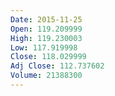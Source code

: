 ```yaml
---
Date: 2015-11-25
Open: 119.209999
High: 119.230003
Low: 117.919998
Close: 118.029999
Adj Close: 112.737602
Volume: 21388300
---
```

